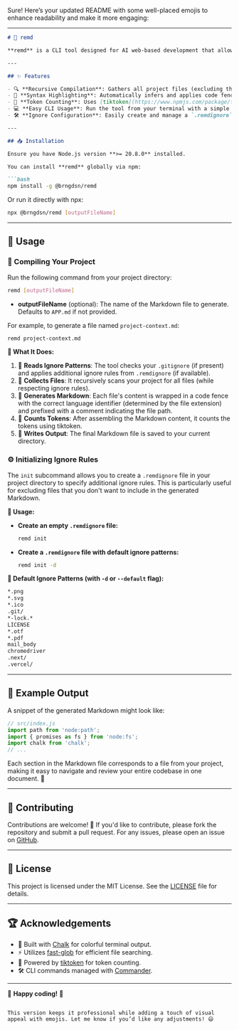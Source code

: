Sure! Here’s your updated README with some well-placed emojis to enhance readability and make it more engaging:  

---

```md
# 🚀 remd

**remd** is a CLI tool designed for AI web-based development that allows you to quickly compile your entire project into a single Markdown file. This unified file is perfect for providing complete project context when working with AI tools. 🧠📄

---

## ✨ Features

- 🔍 **Recursive Compilation**: Gathers all project files (excluding those specified in your `.gitignore` and additional ignore rules) into one Markdown document.
- 🎨 **Syntax Highlighting**: Automatically infers and applies code fence languages based on file extensions.
- 🔢 **Token Counting**: Uses [tiktoken](https://www.npmjs.com/package/tiktoken) to count the number of tokens in the generated Markdown, useful for context size estimation.
- 💻 **Easy CLI Usage**: Run the tool from your terminal with a simple command.
- 🛠️ **Ignore Configuration**: Easily create and manage a `.remdignore` file with a dedicated subcommand (`init`) to add custom or default ignore patterns.

---

## 📥 Installation

Ensure you have Node.js version **>= 20.8.0** installed.

You can install **remd** globally via npm:

```bash
npm install -g @brngdsn/remd
```

Or run it directly with npx:

```bash
npx @brngdsn/remd [outputFileName]
```

---

## 🚀 Usage

### 📌 Compiling Your Project

Run the following command from your project directory:

```bash
remd [outputFileName]
```

- **outputFileName** (optional): The name of the Markdown file to generate. Defaults to `APP.md` if not provided.

For example, to generate a file named `project-context.md`:

```bash
remd project-context.md
```

**🔧 What It Does:**

1. 📜 **Reads Ignore Patterns**: The tool checks your `.gitignore` (if present) and applies additional ignore rules from `.remdignore` (if available).
2. 📂 **Collects Files**: It recursively scans your project for all files (while respecting ignore rules).
3. 📝 **Generates Markdown**: Each file's content is wrapped in a code fence with the correct language identifier (determined by the file extension) and prefixed with a comment indicating the file path.
4. 🔢 **Counts Tokens**: After assembling the Markdown content, it counts the tokens using tiktoken.
5. 💾 **Writes Output**: The final Markdown file is saved to your current directory.

### ⚙️ Initializing Ignore Rules

The `init` subcommand allows you to create a `.remdignore` file in your project directory to specify additional ignore rules. This is particularly useful for excluding files that you don't want to include in the generated Markdown.

**📌 Usage:**

- **Create an empty `.remdignore` file:**  

  ```bash
  remd init
  ```

- **Create a `.remdignore` file with default ignore patterns:**  

  ```bash
  remd init -d
  ```

**📜 Default Ignore Patterns (with `-d` or `--default` flag):**  

```txt
*.png
*.svg
*.ico
.git/
*-lock.*
LICENSE
*.otf
*.pdf
mail_body
chromedriver
.next/
.vercel/
```

---

## 📌 Example Output

A snippet of the generated Markdown might look like:

```js
// src/index.js
import path from 'node:path';
import { promises as fs } from 'node:fs';
import chalk from 'chalk';
// ...
```

Each section in the Markdown file corresponds to a file from your project, making it easy to navigate and review your entire codebase in one document. 📖

---

## 🤝 Contributing

Contributions are welcome! 🎉 If you'd like to contribute, please fork the repository and submit a pull request. For any issues, please open an issue on [GitHub](https://github.com/brngdsn/remd/issues).  

---

## 📜 License

This project is licensed under the MIT License. See the [LICENSE](LICENSE) file for details.

---

## 🏆 Acknowledgements

- 🎨 Built with [Chalk](https://www.npmjs.com/package/chalk) for colorful terminal output.
- ⚡ Utilizes [fast-glob](https://www.npmjs.com/package/fast-glob) for efficient file searching.
- 🔢 Powered by [tiktoken](https://www.npmjs.com/package/tiktoken) for token counting.
- 🛠️ CLI commands managed with [Commander](https://www.npmjs.com/package/commander).

---

🎉 **Happy coding!** 🚀  
```

This version keeps it professional while adding a touch of visual appeal with emojis. Let me know if you’d like any adjustments! 😃